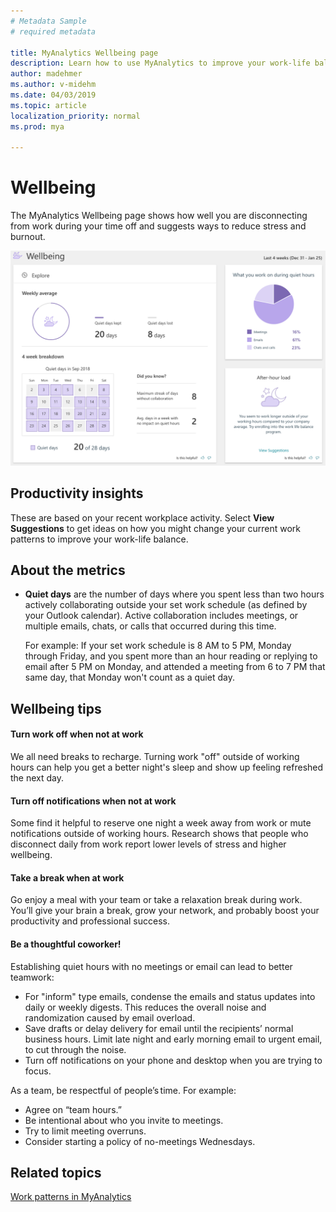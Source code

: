 ```yaml
---
# Metadata Sample
# required metadata

title: MyAnalytics Wellbeing page
description: Learn how to use MyAnalytics to improve your work-life balance
author: madehmer
ms.author: v-midehm
ms.date: 04/03/2019
ms.topic: article
localization_priority: normal 
ms.prod: mya

---
```


# Wellbeing

The MyAnalytics Wellbeing page shows how well you are disconnecting from work during your time off and suggests ways to reduce stress and burnout.

![Wellbeing](../../Images/mya/use/wellbeing-pg.png)

## Productivity insights

These are based on your recent workplace activity. Select **View Suggestions** to get ideas on how you might change your current work patterns to improve your work-life balance.

## About the metrics

* **Quiet days** are the number of days where you spent less than two hours actively collaborating outside your set work schedule (as defined by your Outlook calendar). Active collaboration includes meetings, or multiple emails, chats, or calls that occurred during this time.

   For example: If your set work schedule is 8 AM to 5 PM, Monday through Friday, and you spent more than an hour reading or replying to email after 5 PM on Monday, and attended a meeting from 6 to 7 PM that same day, that Monday won't count as a quiet day.

## Wellbeing tips

#### Turn work off when not at work

We all need breaks to recharge. Turning work "off" outside of working hours can help you get a better night's sleep and show up feeling refreshed the next day.

#### Turn off notifications when not at work

 Some find it helpful to reserve one night a week away from work or mute notifications outside of working hours. Research shows that people who disconnect daily from work report lower levels of stress and higher wellbeing.

#### Take a break when at work

Go enjoy a meal with your team or take a relaxation break during work. You’ll give your brain a break, grow your network, and probably boost your productivity and professional success.

#### Be a thoughtful coworker!

Establishing quiet hours with no meetings or email can lead to better teamwork:

* For "inform" type emails, condense the emails and status updates into daily or weekly digests. This reduces the overall noise and randomization caused by email overload.
* Save drafts or delay delivery for email until the recipients’ normal business hours. Limit late night and early morning email to urgent email, to cut through the noise.
* Turn off notifications on your phone and desktop when you are trying to focus.

As a team, be respectful of people’s time. For example:  

* Agree on “team hours.”  
* Be intentional about who you invite to meetings.
* Try to limit meeting overruns.
* Consider starting a policy of no-meetings Wednesdays.

## Related topics

[Work patterns in MyAnalytics](../use/dashboard-2.md)